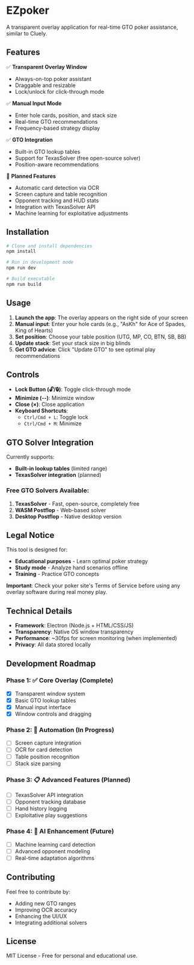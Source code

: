 # EZpoker

A transparent overlay application for real-time GTO poker assistance, similar to Cluely.

## Features

✅ **Transparent Overlay Window**
- Always-on-top poker assistant
- Draggable and resizable
- Lock/unlock for click-through mode

✅ **Manual Input Mode**
- Enter hole cards, position, and stack size
- Real-time GTO recommendations
- Frequency-based strategy display

✅ **GTO Integration**
- Built-in GTO lookup tables
- Support for TexasSolver (free open-source solver)
- Position-aware recommendations

🔄 **Planned Features**
- Automatic card detection via OCR
- Screen capture and table recognition
- Opponent tracking and HUD stats
- Integration with TexasSolver API
- Machine learning for exploitative adjustments

## Installation

```bash
# Clone and install dependencies
npm install

# Run in development mode
npm run dev

# Build executable
npm run build
```

## Usage

1. **Launch the app**: The overlay appears on the right side of your screen
2. **Manual input**: Enter your hole cards (e.g., "AsKh" for Ace of Spades, King of Hearts)
3. **Set position**: Choose your table position (UTG, MP, CO, BTN, SB, BB)
4. **Update stack**: Set your stack size in big blinds
5. **Get GTO advice**: Click "Update GTO" to see optimal play recommendations

## Controls

- **Lock Button (🔓/🔒)**: Toggle click-through mode
- **Minimize (--)**: Minimize window
- **Close (×)**: Close application
- **Keyboard Shortcuts**:
  - `Ctrl/Cmd + L`: Toggle lock
  - `Ctrl/Cmd + M`: Minimize

## GTO Solver Integration

Currently supports:
- **Built-in lookup tables** (limited range)
- **TexasSolver integration** (planned)

### Free GTO Solvers Available:
1. **TexasSolver** - Fast, open-source, completely free
2. **WASM Postflop** - Web-based solver
3. **Desktop Postflop** - Native desktop version

## Legal Notice

This tool is designed for:
- **Educational purposes** - Learn optimal poker strategy
- **Study mode** - Analyze hand scenarios offline
- **Training** - Practice GTO concepts

**Important**: Check your poker site's Terms of Service before using any overlay software during real money play.

## Technical Details

- **Framework**: Electron (Node.js + HTML/CSS/JS)
- **Transparency**: Native OS window transparency
- **Performance**: ~30fps for screen monitoring (when implemented)
- **Privacy**: All data stored locally

## Development Roadmap

### Phase 1: ✅ Core Overlay (Complete)
- [x] Transparent window system
- [x] Basic GTO lookup tables
- [x] Manual input interface
- [x] Window controls and dragging

### Phase 2: 🔄 Automation (In Progress)
- [ ] Screen capture integration
- [ ] OCR for card detection
- [ ] Table position recognition
- [ ] Stack size parsing

### Phase 3: 📋 Advanced Features (Planned)
- [ ] TexasSolver API integration
- [ ] Opponent tracking database
- [ ] Hand history logging
- [ ] Exploitative play suggestions

### Phase 4: 🤖 AI Enhancement (Future)
- [ ] Machine learning card detection
- [ ] Advanced opponent modeling
- [ ] Real-time adaptation algorithms

## Contributing

Feel free to contribute by:
- Adding new GTO ranges
- Improving OCR accuracy
- Enhancing the UI/UX
- Integrating additional solvers

## License

MIT License - Free for personal and educational use.